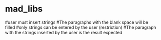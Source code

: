 # mad_libs
#user must insert strings
#The paragraphs with the blank space will be filled
#only strings can be entered by the user (restriction)
#The paragraph with the strings inserted by the user is the result expected
